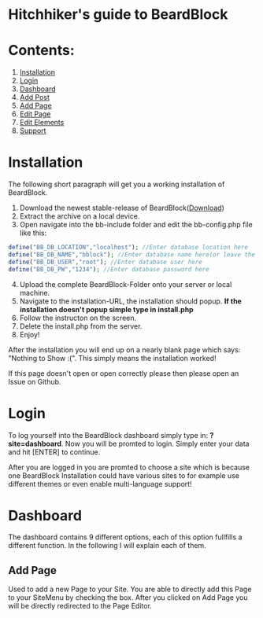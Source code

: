 # Hitchhiker's guide to BeardBlock

# Contents:
1. [Installation](#installation)
2. [Login](#login)
3. [Dashboard](#dashboard)
4. [Add Post](#add_post)
5. [Add Page](#add_page)
6. [Edit Page](#edit_page)
7. [Edit Elements](#edit_elements)
8. [Support](#support)

# Installation
The following short paragraph will get you a working installation of BeardBlock.

1. Download the newest stable-release of BeardBlock([Download](https://github.com/EasyDevCpp/BeardBlock/releases))
2. Extract the archive on a local device.
3. Open navigate into the bb-include folder and edit the bb-config.php file like this:
```php
define("BB_DB_LOCATION","localhost"); //Enter database location here
define("BB_DB_NAME","bblock"); //Enter database name here(or leave the same[recommended])
define("BB_DB_USER","root"); //Enter database user here
define("BB_DB_PW","1234"); //Enter database password here
```
4. Upload the complete BeardBlock-Folder onto your server or local machine.
5. Navigate to the installation-URL, the installation should popup.
**If the installation doesn't popup simple type in install.php**
6. Follow the instructon on the screen.
7. Delete the install.php from the server.
8. Enjoy!

After the installation you will end up on a nearly blank page which says: "Nothing to Show :(". This simply means the installation 
worked!

If this page doesn't open or open correctly please then please open an Issue on Github.

# Login
To log yourself into the BeardBlock dashboard simply type in: **?site=dashboard**. Now you will be promted to login. Simply enter your data and hit [ENTER] to continue.

After you are logged in you are promted to choose a site which is because one BeardBlock Installation could have various sites to for example use different themes or even enable multi-language support!

# Dashboard
The dashboard contains 9 different options, each of this option fullfills a different function. In the following I will explain each of them.

## Add Page
Used to add a new Page to your Site. You are able to directly add this Page to your SiteMenu by checking the box. After you clicked on Add Page you will be directly redirected to the Page Editor.